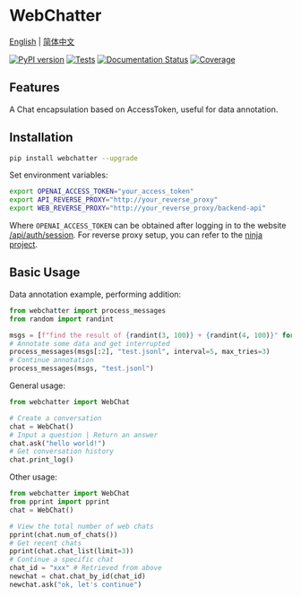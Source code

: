 # WebChatter

[English](README-EN.md) | [简体中文](README.md)

[![PyPI version](https://img.shields.io/pypi/v/webchatter.svg)](https://pypi.python.org/pypi/webchatter)
[![Tests](https://github.com/cubenlp/webchatter/actions/workflows/test.yml/badge.svg)](https://github.com/cubenlp/webchatter/actions/workflows/test.yml/)
[![Documentation Status](https://img.shields.io/badge/docs-github_pages-blue.svg)](https://apicall.wzhecnu.cn)
[![Coverage](https://codecov.io/gh/cubenlp/webchatter/branch/main/graph/badge.svg)](https://codecov.io/gh/cubenlp/webchatter)

## Features

A Chat encapsulation based on AccessToken, useful for data annotation.

## Installation

```bash
pip install webchatter --upgrade
```

Set environment variables:
```bash
export OPENAI_ACCESS_TOKEN="your_access_token"
export API_REVERSE_PROXY="http://your_reverse_proxy"
export WEB_REVERSE_PROXY="http://your_reverse_proxy/backend-api"
```

Where `OPENAI_ACCESS_TOKEN` can be obtained after logging in to the website [/api/auth/session](https://chat.openai.com/api/auth/session). For reverse proxy setup, you can refer to the [ninja project](https://github.com/gngpp/ninja/).

## Basic Usage

Data annotation example, performing addition:
```py
from webchatter import process_messages
from random import randint

msgs = [f"find the result of {randint(3, 100)} + {randint(4, 100)}" for _ in range(4)]
# Annotate some data and get interrupted
process_messages(msgs[:2], "test.jsonl", interval=5, max_tries=3)
# Continue annotation
process_messages(msgs, "test.jsonl")
```

General usage:

```py
from webchatter import WebChat

# Create a conversation
chat = WebChat()
# Input a question | Return an answer
chat.ask("hello world!")
# Get conversation history
chat.print_log()
```

Other usage:

```py
from webchatter import WebChat
from pprint import pprint
chat = WebChat()

# View the total number of web chats
pprint(chat.num_of_chats())
# Get recent chats
pprint(chat.chat_list(limit=3))
# Continue a specific chat
chat_id = "xxx" # Retrieved from above
newchat = chat.chat_by_id(chat_id)
newchat.ask("ok, let's continue")
```